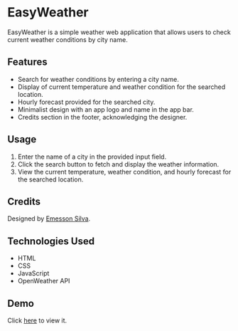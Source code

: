 # EasyWeather

EasyWeather is a simple weather web application that allows users to check current weather conditions by city name.

## Features

- Search for weather conditions by entering a city name.
- Display of current temperature and weather condition for the searched location.
- Hourly forecast provided for the searched city.
- Minimalist design with an app logo and name in the app bar.
- Credits section in the footer, acknowledging the designer.

## Usage

1. Enter the name of a city in the provided input field.
2. Click the search button to fetch and display the weather information.
3. View the current temperature, weather condition, and hourly forecast for the searched location.

## Credits

Designed by [Emesson Silva](https://github.com/emessonSilva/).

## Technologies Used

- HTML
- CSS
- JavaScript
- OpenWeather API

## Demo

Click [here](https://emessonsilva.github.io/EasyWeather/) to view it.


